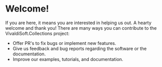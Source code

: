 # Welcome!

If you are here, it means you are interested in helping us out. A hearty welcome and thank you! There are many ways you can contribute to the VivaldiSoft.Collections project:

* Offer PR's to fix bugs or implement new features.
* Give us feedback and bug reports regarding the software or the documentation.
* Improve our examples, tutorials, and documentation.

